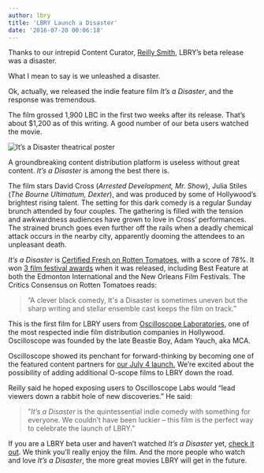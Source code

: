 ```yaml
---
author: lbry
title: 'LBRY Launch a Disaster'
date: '2016-07-20 00:06:18'
---
```

Thanks to our intrepid Content Curator, [Reilly Smith](https://lbry.io/team), LBRY’s beta release was a disaster.

What I mean to say is we unleashed a disaster. 

Ok, actually, we released the indie feature film *It’s a Disaster*, and the response was tremendous.

The film grossed 1,900 LBC in the first two weeks after its release. That’s about $1,200 as of this writing. A good number of our beta users watched the movie.

![It’s a Disaster theatrical poster](/img/news/disasterposter.jpg)

A groundbreaking content distribution platform is useless without great content. *It’s a Disaster* is among the best there is.

The film stars David Cross (*Arrested Development, Mr. Show*), Julia Stiles (*The Bourne Ultimatum, Dexter*), and was produced by some of Hollywood’s brightest rising talent. The setting for this dark comedy is a regular Sunday brunch attended by four couples. The gathering is filled with the tension and awkwardness audiences have grown to love in Cross’ performances. The strained brunch goes even further off the rails when a deadly chemical attack occurs in the nearby city, apparently dooming the attendees to an unpleasant death.

*It’s a Disaster* is [Certified Fresh on Rotten Tomatoes](https://www.rottentomatoes.com/m/its_a_disaster/), with a score of 78%. It won [3 film festival awards](http://www.imdb.com/title/tt1995341/awards?ref_=tt_awd) when it was released, including Best Feature at both the Edmonton International and the New Orleans Film Festivals. The Critics Consensus on Rotten Tomatoes reads:

>“A clever black comedy, It's a Disaster is sometimes uneven but the sharp writing and stellar ensemble cast keeps the film on track.”

This is the first film for LBRY users from [Oscilloscope Laboratories](http://www.oscilloscope.net/films/), one of the most respected indie film distribution companies in Hollywood. Oscilloscope was founded by the late Beastie Boy, Adam Yauch, aka MCA.

Oscilloscope showed its penchant for forward-thinking by becoming one of the featured content partners for [our July 4 launch.](https://lbry.io/news/beta-live-declare-independence-big-media) We’re excited about the possibility of adding additional O-scope films to LBRY down the road.

Reilly said he hoped exposing users to Oscilloscope Labs would “lead viewers down a rabbit hole of new discoveries.” He said:

>”*It’s a Disaster* is the quintessential indie comedy with something for everyone. We couldn’t have been luckier – this film is the perfect way to celebrate the launch of LBRY.”

If you are a LBRY beta user and haven’t watched *It’s a Disaster* yet, [check it out](lbry://itsadisaster). We think you’ll really enjoy the film. And the more people who watch and love *It’s a Disaster*, the more great movies LBRY will get in the future. 




